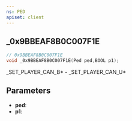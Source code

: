 ```yaml
---
ns: PED
apiset: client
---
```

## _0x9BBEAF8B0C007F1E

```c
// 0x9BBEAF8B0C007F1E
void _0x9BBEAF8B0C007F1E(Ped ped,BOOL p1);
```

_SET_PLAYER_CAN_B* - _SET_PLAYER_CAN_U*

## Parameters
* **ped**:
* **p1**: